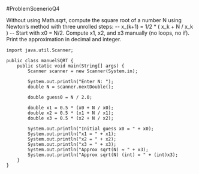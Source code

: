 #ProblemScenerioQ4

Without using Math.sqrt, compute the square root of a number N using Newton’s method with three unrolled steps:
-- x_(k+1) = 1/2 * ( x_k + N / x_k ) --
Start with x0 = N/2.
Compute x1, x2, and x3 manually (no loops, no if).
Print the approximation in decimal and integer.


    import java.util.Scanner;
    
    public class manuelSQRT {
        public static void main(String[] args) {
            Scanner scanner = new Scanner(System.in);
    
            System.out.println("Enter N: ");
            double N = scanner.nextDouble();
    
            double guess0 = N / 2.0;
    
            double x1 = 0.5 * (x0 + N / x0);
            double x2 = 0.5 * (x1 + N / x1);
            double x3 = 0.5 * (x2 + N / x2);
    
            System.out.println("Initial guess x0 = " + x0);
            System.out.println("x1 = " + x1);
            System.out.println("x2 = " + x2);
            System.out.println("x3 = " + x3);
            System.out.println("Approx sqrt(N) ≈ " + x3);
            System.out.println("Approx sqrt(N) (int) = " + (int)x3);
        }
    }

